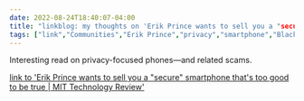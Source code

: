 ---date: 2022-08-24T18:40:07-04:00title: "linkblog: my thoughts on 'Erik Prince wants to sell you a "secure" smartphone that's too good to be true | MIT Technology Review'"tags: ["link","Communities","Erik Prince","privacy","smartphone","Blackwater"]---Interesting read on privacy-focused phones—and related scams. [link to 'Erik Prince wants to sell you a "secure" smartphone that's too good to be true | MIT Technology Review'](https://www.technologyreview.com/2022/08/19/1058243/erik-prince-wants-to-sell-you-a-secure-smartphone-thats-too-good-to-be-true/)